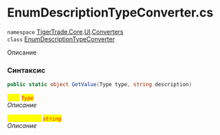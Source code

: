 
# EnumDescriptionTypeConverter.cs
`namespace` [TigerTrade.Core](../../../TigerTrade.Core.md).[UI](../../../TigerTrade.Core/UI.md).[Converters](../../../TigerTrade.Core/UI/Converters.md)  
    `class` [EnumDescriptionTypeConverter](../../EnumDescriptionTypeConverter.cs.md)

Описание

### Синтаксис
```csharp
public static object GetValue(Type type, string description)
```

<mark style="color:yellow;">`type`</mark> <mark style="color:red;">*`Type`*</mark>  
 *Описание*  
  
<mark style="color:yellow;">`description`</mark> <mark style="color:red;">*`string`*</mark>  
 *Описание*  
  

                    
                    